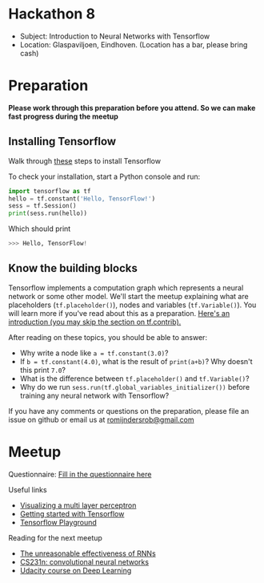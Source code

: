# Hackathon 8

  * Subject: Introduction to Neural Networks with Tensorflow
  * Location: Glaspaviljoen, Eindhoven. (Location has a bar, please bring cash)

# Preparation
__Please work through this preparation before you attend. So we can make fast progress during the meetup__

## Installing Tensorflow
Walk through [these](https://www.tensorflow.org/install/) steps to install Tensorflow

To check your installation, start a Python console and run:
```python
import tensorflow as tf
hello = tf.constant('Hello, TensorFlow!')
sess = tf.Session()
print(sess.run(hello))
```
Which should print
```python
>>> Hello, TensorFlow!
```

## Know the building blocks
Tensorflow implements a computation graph which represents a neural network or some other model.
We'll start the meetup explaining what are placeholders (`tf.placeholder()`), nodes and variables (`tf.Variable()`). You will
learn more if you've read about this as a preparation. [Here's an introduction (you may skip the section on tf.contrib).](https://www.tensorflow.org/get_started/get_started)

After reading on these topics, you should be able to answer:

  * Why write a node like `a = tf.constant(3.0)`?
  * If `b = tf.constant(4.0)`, what is the result of `print(a+b)`? Why doesn't this print `7.0`?
  * What is the difference between `tf.placeholder()` and `tf.Variable()`?
  * Why do we run `sess.run(tf.global_variables_initializer())` before training any neural network with Tensorflow?
  
  
If you have any comments or questions on the preparation, please file an issue on github or email us at [romijndersrob@gmail.com](mailto:romijndersrob@gmail.com)

# Meetup

Questionnaire: [Fill in the questionnaire here](https://docs.google.com/forms/d/e/1FAIpQLSfG3qudK691ZxcaKncwiNkj2Ncn8PnXl0-2aug-Bz78DgnIIg/viewform?usp=sf_link)

Useful links

  * [Visualizing a multi layer perceptron](http://cs.stanford.edu/people/karpathy/convnetjs/demo/classify2d.html)
  * [Getting started with Tensorflow](https://www.tensorflow.org/get_started/)
  * [Tensorflow Playground](http://playground.tensorflow.org/#activation=tanh&batchSize=10&dataset=circle&regDataset=reg-plane&learningRate=0.03&regularizationRate=0&noise=0&networkShape=4,2&seed=0.61950&showTestData=false&discretize=false&percTrainData=50&x=true&y=true&xTimesY=false&xSquared=false&ySquared=false&cosX=false&sinX=false&cosY=false&sinY=false&collectStats=false&problem=classification&initZero=false&hideText=false)


Reading for the next meetup

  * [The unreasonable effectiveness of RNNs](http://karpathy.github.io/2015/05/21/rnn-effectiveness/)
  * [CS231n: convolutional neural networks](https://www.youtube.com/watch?v=NfnWJUyUJYU&list=PLkt2uSq6rBVctENoVBg1TpCC7OQi31AlC)
  * [Udacity course on Deep Learning](https://www.udacity.com/course/deep-learning--ud730)

